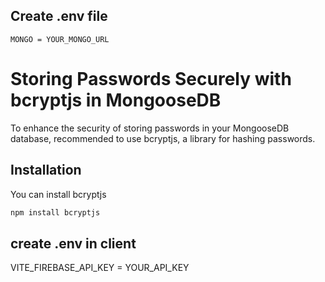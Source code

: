 ## Create .env file

```
MONGO = YOUR_MONGO_URL
```

# Storing Passwords Securely with bcryptjs in MongooseDB

To enhance the security of storing passwords in your MongooseDB database, recommended to use bcryptjs, a library for hashing passwords.

## Installation

You can install bcryptjs

```bash
npm install bcryptjs

```

## create .env in client

VITE_FIREBASE_API_KEY = YOUR_API_KEY